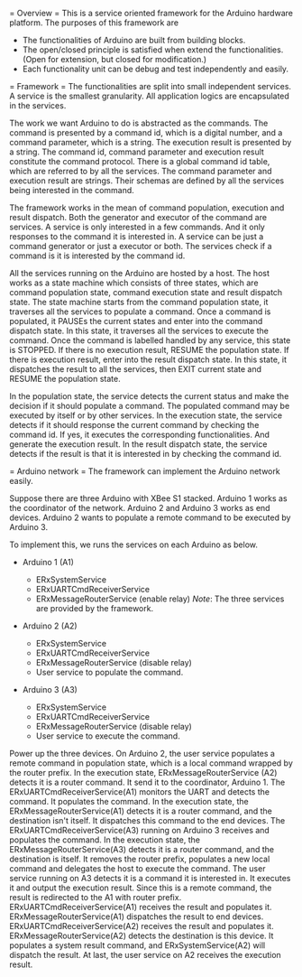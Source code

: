 = Overview = 
This is a service oriented framework for the Arduino hardware platform. The purposes of this framework are
 * The functionalities of Arduino are built from building blocks. 
 * The open/closed principle is satisfied when extend the functionalities. (Open for extension, but closed for modification.) 
 * Each functionality unit can be debug and test independently and easily.

= Framework =
The functionalities are split into small independent services. A service is the smallest granularity. All application logics are encapsulated in the services.

The work we want Arduino to do is abstracted as the commands. The command is presented by a command id, which is a digital number, and a command parameter, which is a string. The execution result is presented by a string.  The command id, command  parameter and execution result constitute the command protocol. There is a global command id table, which are referred to by all the services. The command parameter and execution result are strings. Their schemas are defined by all the services being interested in the command. 

The framework works in the mean of command population, execution and result dispatch. Both the generator and executor of the command are services. A service is only interested in a few commands. And it only responses to the command it is interested in. A service can be just a command generator or just a executor or both. The services check if a command is it is interested by the command id. 

All the services running on the Arduino are hosted by a host. The host works as a state machine which consists of three states, which are command population state, command execution state and result dispatch state. The state machine starts from the command population state, it traverses all the services to populate a command. Once a command is populated, it PAUSEs the current states and enter into the command dispatch state. In this state, it traverses all the services to execute the command.  Once the command is labelled handled by any service, this state is STOPPED. If there is no execution result, RESUME the population state. If there is execution result, enter into the result dispatch state. In this state, it dispatches the result to all the services, then EXIT current state and RESUME the population state.

In the population state, the service detects the current status and make the decision if it should populate a command. The populated command may be executed by itself or by other services. In the execution state, the service detects if it should response the current command by checking the command id. If yes, it executes the corresponding functionalities. And generate the execution result. In the result dispatch state, the service detects if the result is that it is interested in by checking the command id.


= Arduino network = 
The framework can implement the Arduino network easily. 

Suppose there are three Arduino with XBee S1 stacked. Arduino 1 works as the coordinator of the network. Arduino 2 and Arduino 3 works as end devices. Arduino 2 wants to populate a remote command to be executed by Arduino 3. 

To implement this, we runs the services on each Arduino as below. 
 * Arduino 1 (A1)
   * ERxSystemService
   * ERxUARTCmdReceiverService
   * ERxMessageRouterService (enable relay)
*Note*: The three services are provided by the framework.

 * Arduino 2 (A2)
    * ERxSystemService
   * ERxUARTCmdReceiverService
   * ERxMessageRouterService (disable relay)
   * User service to populate the command. 

 * Arduino 3 (A3)
    * ERxSystemService
   * ERxUARTCmdReceiverService
   * ERxMessageRouterService (disable relay)
   * User service to execute the command. 

Power up the three devices. On Arduino 2, the user service populates a remote command in population state, which is a local command wrapped by the router prefix. In the  execution state, ERxMessageRouterService (A2) detects it is a router command. It send it to the coordinator, Arduino 1. The  ERxUARTCmdReceiverService(A1) monitors the UART and detects the command. It populates the command. In the execution state, the ERxMessageRouterService(A1) detects it is a router command, and the destination isn't itself. It dispatches this command to the end devices. The ERxUARTCmdReceiverService(A3) running on Arduino 3 receives and populates the command. In the execution state, the ERxMessageRouterService(A3) detects it is a router command, and the destination is itself. It removes the router prefix, populates a new local command and delegates the host to execute the command. The user service running on A3 detects it is a command it is interested in. It executes it and output the execution result. Since this is a remote command, the result is redirected to the A1 with router prefix. ERxUARTCmdReceiverService(A1) receives the result and populates it. ERxMessageRouterService(A1) dispatches the result to end devices. ERxUARTCmdReceiverService(A2) receives the result and populates it. ERxMessageRouterService(A2) detects the destination is this device. It populates a system result command, and ERxSystemService(A2) will dispatch the result. At last, the user service on A2 receives the execution result. 